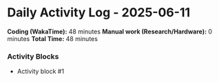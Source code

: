# Daily Activity Log - 2025-06-11

**Coding (WakaTime):** 48 minutes
**Manual work (Research/Hardware):** 0 minutes
**Total Time:** 48 minutes

### Activity Blocks
- Activity block #1
